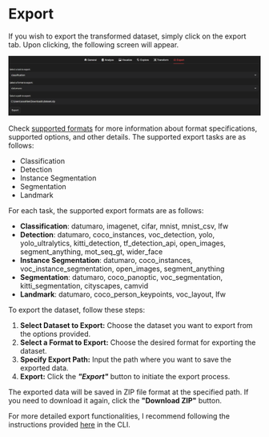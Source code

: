 # Export

If you wish to export the transformed dataset, simply click on the export tab. Upon clicking, the following screen will appear.

![Export Tab](../../../../images/gui/single/export_tab.png)

Check [supported formats](../../../docs/data-formats/formats/index.rst) for more information about format specifications, supported options, and other details.
The supported export tasks are as follows:
- Classification
- Detection
- Instance Segmentation
- Segmentation
- Landmark

For each task, the supported export formats are as follows:
- **Classification**: datumaro, imagenet, cifar, mnist, mnist_csv, lfw
- **Detection**: datumaro, coco_instances, voc_detection, yolo, yolo_ultralytics, kitti_detection, tf_detection_api, open_images, segment_anything, mot_seq_gt, wider_face
- **Instance Segmentation**: datumaro, coco_instances, voc_instance_segmentation, open_images, segment_anything
- **Segmentation**: datumaro, coco_panoptic, voc_segmentation, kitti_segmentation, cityscapes, camvid
- **Landmark**: datumaro, coco_person_keypoints, voc_layout, lfw

To export the dataset, follow these steps:
1. **Select Dataset to Export:** Choose the dataset you want to export from the options provided.
2. **Select a Format to Export:** Choose the desired format for exporting the dataset.
3. **Specify Export Path:** Input the path where you want to save the exported data.
4. **Export:** Click the **_"Export"_** button to initiate the export process.

The exported data will be saved in ZIP file format at the specified path. If you need to download it again, click the **"Download ZIP"** button.

For more detailed export functionalities, I recommend following the instructions provided [here](../../command-reference/context/export.md) in the CLI.
